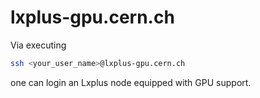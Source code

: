 # lxplus-gpu.cern.ch

Via executing 

```bash
ssh <your_user_name>@lxplus-gpu.cern.ch
```

one can login an Lxplus node equipped with GPU support.